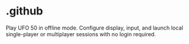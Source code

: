 # .github
Play UFO 50 in offline mode. Configure display, input, and launch local single-player or multiplayer sessions with no login required.

